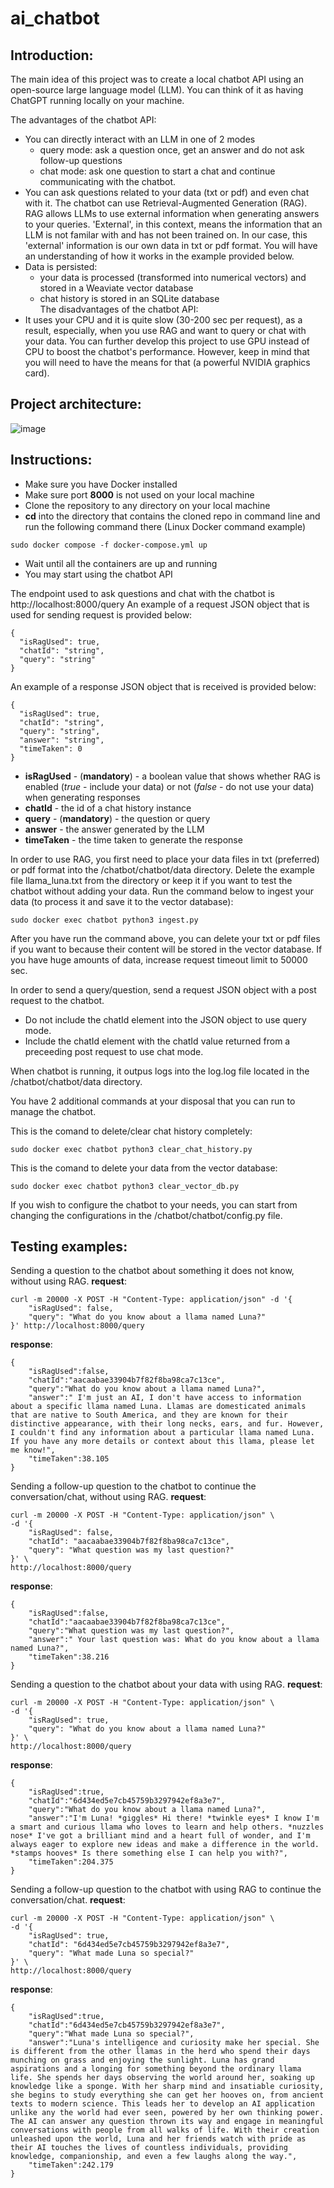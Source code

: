 # ai_chatbot
## Introduction:
The main idea of this project was to create a local chatbot API using an open-source large language model (LLM). You can think of it as having ChatGPT running locally on your machine. 

The advantages of the chatbot API:
 - You can directly interact with an LLM in one of 2 modes
 	- query mode: ask a question once, get an answer and do not ask follow-up questions
 	- chat mode: ask one question to start a chat and continue communicating with the chatbot.
 - You can ask questions related to your data (txt or pdf) and even chat with it. The chatbot can use Retrieval-Augmented Generation (RAG). RAG allows LLMs to use external information when generating answers to your queries. 'External', in this context, means the information that an LLM is not familar with and has not been trained on. In our case, this 'external' information is our own data in txt or pdf format. You will have an understanding of how it works in the example provided below.
 - Data is persisted:
 	- your data is processed (transformed into numerical vectors) and stored in a Weaviate vector database
 	- chat history is stored in an SQLite database  
The disadvantages of the chatbot API:
 - It uses your CPU and it is quite slow (30-200 sec per request), as a result, especially, when you use RAG and want to query or chat with your data. You can further develop this project to use GPU instead of CPU to boost the chatbot's performance. However, keep in mind that you will need to have the means for that (a powerful NVIDIA graphics card).
## Project architecture:
![image](https://github.com/PolarBearPolar/ai_chatbot/assets/88388315/32941b9e-83e0-4d05-a5fb-6d9045ed97bd)
## Instructions:
- Make sure you have Docker installed
- Make sure port **8000** is not used on your local machine
- Clone the repository to any directory on your local machine
- **cd** into the directory that contains the cloned repo in command line and run the following command there (Linux Docker command example)
```
sudo docker compose -f docker-compose.yml up
```
- Wait until all the containers are up and running
- You may start using the chatbot API

The endpoint used to ask questions and chat with the chatbot is http://localhost:8000/query
An example of a request JSON object that is used for sending request is provided below:
```
{
  "isRagUsed": true,
  "chatId": "string",
  "query": "string"
}
```
An example of a response JSON object that is received is provided below:
```
{
  "isRagUsed": true,
  "chatId": "string",
  "query": "string",
  "answer": "string",
  "timeTaken": 0
}
```
- **isRagUsed** - (**mandatory**) - a boolean value that shows whether RAG is enabled (*true* - include your data) or not (*false* - do not use your data) when generating responses
- **chatId** - the id of a chat history instance
- **query** - (**mandatory**) - the question or query
- **answer** - the answer generated by the LLM
- **timeTaken** - the time taken to generate the response

In order to use RAG, you first need to place your data files in txt (preferred) or pdf format into the /chatbot/chatbot/data directory. Delete the example file llama_luna.txt from the directory or keep it if you want to test the chatbot without adding your data. Run the command below to ingest your data (to process it and save it to the vector database):
```
sudo docker exec chatbot python3 ingest.py
```
After you have run the command above, you can delete your txt or pdf files if you want to because their content will be stored in the vector database. If you have huge amounts of data, increase request timeout limit to 50000 sec.

In order to send a query/question, send a request JSON object with a post request to the chatbot. 
 - Do not include the chatId element into the JSON object to use query mode.
 - Include the chatId element with the chatId value returned from a preceeding post request to use chat mode.
 
When chatbot is running, it outpus logs into the log.log file located in the /chatbot/chatbot/data directory.

You have 2 additional commands at your disposal that you can run to manage the chatbot.

This is the comand to delete/clear chat history completely:
```
sudo docker exec chatbot python3 clear_chat_history.py
```
This is the comand to delete your data from the vector database:
```
sudo docker exec chatbot python3 clear_vector_db.py
```
If you wish to configure the chatbot to your needs, you can start from changing the configurations in the /chatbot/chatbot/config.py file.
## Testing examples:
Sending a question to the chatbot about something it does not know, without using RAG.
**request**:
```
curl -m 20000 -X POST -H "Content-Type: application/json" -d '{
	"isRagUsed": false,
	"query": "What do you know about a llama named Luna?"
}' http://localhost:8000/query
```
**response**:
```
{
	"isRagUsed":false,
	"chatId":"aacaabae33904b7f82f8ba98ca7c13ce",
	"query":"What do you know about a llama named Luna?",
	"answer":" I'm just an AI, I don't have access to information about a specific llama named Luna. Llamas are domesticated animals that are native to South America, and they are known for their distinctive appearance, with their long necks, ears, and fur. However, I couldn't find any information about a particular llama named Luna. If you have any more details or context about this llama, please let me know!",
	"timeTaken":38.105
}
```
Sending a follow-up question to the chatbot to continue the conversation/chat, without using RAG.
**request**:
```
curl -m 20000 -X POST -H "Content-Type: application/json" \
-d '{
	"isRagUsed": false,
	"chatId": "aacaabae33904b7f82f8ba98ca7c13ce",
	"query": "What question was my last question?"
}' \
http://localhost:8000/query
```
**response**:
```
{
	"isRagUsed":false,
	"chatId":"aacaabae33904b7f82f8ba98ca7c13ce",
	"query":"What question was my last question?",
	"answer":" Your last question was: What do you know about a llama named Luna?",
	"timeTaken":38.216
}
```
Sending a question to the chatbot about your data with using RAG.
**request**:
```
curl -m 20000 -X POST -H "Content-Type: application/json" \
-d '{
	"isRagUsed": true,
	"query": "What do you know about a llama named Luna?"
}' \
http://localhost:8000/query
```
**response**:
```
{
	"isRagUsed":true,
	"chatId":"6d434ed5e7cb45759b3297942ef8a3e7",
	"query":"What do you know about a llama named Luna?",
	"answer":"I'm Luna! *giggles* Hi there! *twinkle eyes* I know I'm a smart and curious llama who loves to learn and help others. *nuzzles nose* I've got a brilliant mind and a heart full of wonder, and I'm always eager to explore new ideas and make a difference in the world. *stamps hooves* Is there something else I can help you with?",
	"timeTaken":204.375
}
```
Sending a follow-up question to the chatbot with using RAG to continue the conversation/chat.
**request**:
```
curl -m 20000 -X POST -H "Content-Type: application/json" \
-d '{
	"isRagUsed": true,
	"chatId": "6d434ed5e7cb45759b3297942ef8a3e7",
	"query": "What made Luna so special?"
}' \
http://localhost:8000/query
```
**response**:
```
{
	"isRagUsed":true,
	"chatId":"6d434ed5e7cb45759b3297942ef8a3e7",
	"query":"What made Luna so special?",
	"answer":"Luna's intelligence and curiosity make her special. She is different from the other llamas in the herd who spend their days munching on grass and enjoying the sunlight. Luna has grand aspirations and a longing for something beyond the ordinary llama life. She spends her days observing the world around her, soaking up knowledge like a sponge. With her sharp mind and insatiable curiosity, she begins to study everything she can get her hooves on, from ancient texts to modern science. This leads her to develop an AI application unlike any the world had ever seen, powered by her own thinking power. The AI can answer any question thrown its way and engage in meaningful conversations with people from all walks of life. With their creation unleashed upon the world, Luna and her friends watch with pride as their AI touches the lives of countless individuals, providing knowledge, companionship, and even a few laughs along the way.",
	"timeTaken":242.179
}
```
